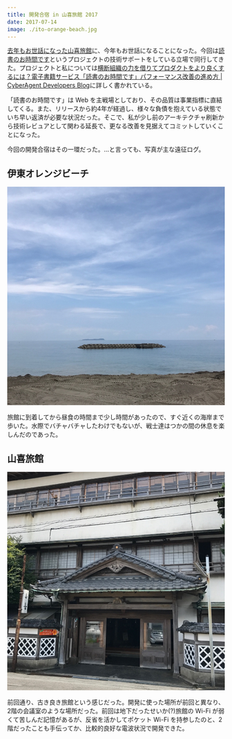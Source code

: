 ```yaml
---
title: 開発合宿 in 山喜旅館 2017
date: 2017-07-14
image: ./ito-orange-beach.jpg
---
```


[去年もお世話になった山喜旅館](/posts/2016/yamaki/)に、今年もお世話になることになった。今回は[読書のお時間です](https://dokusho-ojikan.jp/)というプロジェクトの技術サポートをしている立場で同行してきた。プロジェクトと私については[横断組織の力を借りてプロダクトをより良くするには？電子書籍サービス「読書のお時間です」パフォーマンス改善の進め方 | CyberAgent Developers Blog](https://developers.cyberagent.co.jp/blog/archives/8441/)に詳しく書かれている。

「読書のお時間です」は Web を主戦場としており、その品質は事業指標に直結してくる。また、リリースから約4年が経過し、様々な負債を抱えている状態でいち早い返済が必要な状況だった。そこで、私が少し前のアーキテクチャ刷新から技術レビュアとして関わる延長で、更なる改善を見据えてコミットしていくことになった。

今回の開発合宿はその一環だった。…と言っても、写真が主な遠征ログ。

## 伊東オレンジビーチ

![伊東オレンジビーチ](./ito-orange-beach.jpg)

旅館に到着してから昼食の時間まで少し時間があったので、すぐ近くの海岸まで歩いた。水際でバチャバチャしたわけでもないが、戦士達はつかの間の休息を楽しんだのであった。

## 山喜旅館

![山喜旅館](./yamaki.jpg)

前回通り、古き良き旅館という感じだった。開発に使った場所が前回と異なり、2階の会議室のような場所だった。前回は地下だったせいか(?)旅館の Wi-Fi が弱くて苦しんだ記憶があるが、反省を活かしてポケット Wi-Fi を持参したのと、2階だったことも手伝ってか、比較的良好な電波状況で開発できた。
